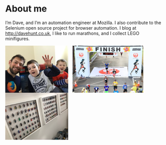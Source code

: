 # About me
I’m Dave, and I’m an automation engineer at Mozilla. I also contribute to the Selenium open source project for browser automation. I blog at http://davehunt.co.uk, I like to run marathons, and I collect LEGO minifigures.

<img src="images/boys.jpg" alt="My boys" style="height: 150px; float: left; padding-right:1em;"/>

<img src="images/marathon.jpg" alt="Marathon" style="height: 150px; float: left; padding-right:1em;"/>

<img src="images/lego.jpg" alt="LEGO" style="height: 150px; float: left;"/>
